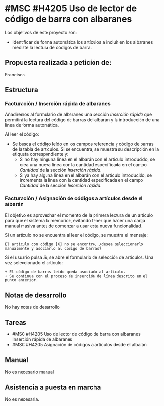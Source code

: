 # #MSC #H4205 Uso de lector de código de barra con albaranes

Los objetivos de este proyecto son:
+ Identificar de forma automática los artículos a incluir en los albaranes mediate la lectura de códigos de barra.

## Propuesta realizada a petición de:
Francisco

## Estructura

### Facturación / Inserción rápida de albaranes 
Añadiremos al formulario de albaranes una sección _Inserción rápida_ que permitirá la lectura del código de barras del albarán y la introducción de una línea de forma automática.

Al leer el código:

+ Se busca el código leído en los campos referencia y código de barras de la tabla de artículos. Si se encuentra, se muestra su descripción en la etiqueta correspondiente y:
    + Si no hay ninguna línea en el albarán con el artículo introducido, se crea una nueva línea con la cantidad especificada en el campo _Cantidad_ de la sección _Inserción rápida_.
    + Si ya hay alguna línea en el albarán con el artículo introducido, se incrementa la línea con la cantidad especificada en el campo _Cantidad_ de la sección _Inserción rápida_.

### Facturación / Asignación de códigos a artículos desde el albarán
El objetivo es aprovechar el momento de la primera lectura de un artículo para que el sistema lo memorice, evitando tener que hacer una carga manual masiva antes de comenzar a usar esta nueva funcionalidad.

Si un artículo no se encuentra al leer el código, se muestra el mensaje:
```
El artículo con código [X] no se encontró, ¿desea seleccionarlo manualmente y asociarlo al código de barras?
```
Si el usuario pulsa _Sí_, se abre el formulario de selección de artículos. Una vez seleccionado el artículo:

    + El código de barras leído queda asociado al artículo.
    + Se continua con el proceso de inserción de línea descrito en el punto anterior.


## Notas de desarrollo
No hay notas de desarrollo


## Tareas
* #MSC #H4205 Uso de lector de código de barra con albaranes. Inserción rápida de albaranes 
* #MSC #H4205 Asignación de códigos a artículos desde el albarán

## Manual
No es necesario manual

## Asistencia a puesta en marcha
No es necesaria.
